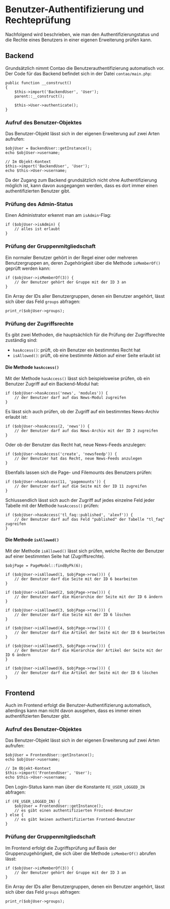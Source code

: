 # Benutzer-Authentifizierung und Rechteprüfung

Nachfolgend wird beschrieben, wie man den Authentifizierungstatus und die
Rechte eines Benutzers in einer eigenen Erweiterung prüfen kann.


## Backend

Grundsätzlich nimmt Contao die Benutzerauthentifizierung automatisch vor. Der
Code für das Backend befindet sich in der Datei `contao/main.php`:

``` {.php}
public function __construct()
{
    $this->import('BackendUser', 'User');
    parent::__construct();

    $this->User->authenticate();
}
```


### Aufruf des Benutzer-Objektes

Das Benutzer-Objekt lässt sich in der eigenen Erweiterung auf zwei Arten
aufrufen:

``` {.php}
$objUser = BackendUser::getInstance();
echo $objUser->username;

// Im Objekt-Kontext
$this->import('BackendUser', 'User');
echo $this->User->username;
```

Da der Zugang zum Backend grundsätzlich nicht ohne Authentifizierung möglich
ist, kann davon ausgegangen werden, dass es dort immer einen authentifizierten
Benutzer gibt.


### Prüfung des Admin-Status

Einen Administrator erkennt man am `isAdmin`-Flag:

``` {.php}
if ($objUser->isAdmin) {
    // alles ist erlaubt
}
```


### Prüfung der Gruppenmitgliedschaft

Ein normaler Benutzer gehört in der Regel einer oder mehreren Benutzergruppen
an, deren Zugehörigkeit über die Methode `isMemberOf()` geprüft werden kann:


``` {.php}
if ($objUser->isMemberOf(3)) {
    // der Benutzer gehört der Gruppe mit der ID 3 an
}
```

Ein Array der IDs aller Benutzergruppen, denen ein Benutzer angehört, lässt sich
über das Feld `groups` abfragen:

``` {.php}
print_r($objUser->groups);
```


### Prüfung der Zugriffsrechte

Es gibt zwei Methoden, die hauptsächlich für die Prüfung der Zugriffsrechte
zuständig sind:

 - `hasAccess()`: prüft, ob ein Benutzer ein bestimmtes Recht hat
 - `isAllowed()`: prüft, ob eine bestimmte Aktion auf einer Seite erlaubt ist


#### Die Methode `hasAccess()`

Mit der Methode `hasAccess()` lässt sich beispielsweise prüfen, ob ein Benutzer
Zugriff auf ein Backend-Modul hat:

``` {.php}
if ($objUser->hasAccess('news', 'modules')) {
    // der Benutzer darf auf das News-Modul zugreifen
}
```

Es lässt sich auch prüfen, ob der Zugriff auf ein bestimmtes News-Archiv erlaubt
ist:

``` {.php}
if ($objUser->hasAccess(2, 'news')) {
    // der Benutzer darf auf das News-Archiv mit der ID 2 zugreifen
}
```

Oder ob der Benutzer das Recht hat, neue News-Feeds anzulegen:

``` {.php}
if ($objUser->hasAccess('create', 'newsfeedp')) {
    // der Benutzer hat das Recht, neue News-Feeds anzulegen
}
```

Ebenfalls lassen sich die Page- und Filemounts des Benutzers prüfen:

``` {.php}
if ($objUser->hasAccess(11, 'pagemounts')) {
    // der Benutzer darf auf die Seite mit der ID 11 zugreifen
}
```

Schlussendlich lässt sich auch der Zugriff auf jedes einzelne Feld jeder Tabelle
mit der Methode `hasAccess()` prüfen:

``` {.php}
if ($objUser->hasAccess('tl_faq::published', 'alexf')) {
    // der Benutzer darf auf das Feld "published" der Tabelle "tl_faq" zugreifen
}
```


#### Die Methode `isAllowed()`

Mit der Methode `isAllowed()` lässt sich prüfen, welche Rechte der Benutzer auf
einer bestimmten Seite hat (Zugriffsrechte).

``` {.php}
$objPage = PageModel::findByPk(6);

if ($objUser->isAllowed(1, $objPage->row())) {
    // der Benutzer darf die Seite mit der ID 6 bearbeiten
}

if ($objUser->isAllowed(2, $objPage->row())) {
    // der Benutzer darf die Hierarchie der Seite mit der ID 6 ändern
}

if ($objUser->isAllowed(3, $objPage->row())) {
    // der Benutzer darf die Seite mit der ID 6 löschen
}

if ($objUser->isAllowed(4, $objPage->row())) {
    // der Benutzer darf die Artikel der Seite mit der ID 6 bearbeiten
}

if ($objUser->isAllowed(5, $objPage->row())) {
    // der Benutzer darf die Hierarchie der Artikel der Seite mit der ID 6 ändern
}

if ($objUser->isAllowed(6, $objPage->row())) {
    // der Benutzer darf die Artikel der Seite mit der ID 6 löschen
}
```


## Frontend

Auch im Frontend erfolgt die Benutzer-Authentifizierung automatisch, allerdings
kann man nicht davon ausgehen, dass es immer einen authentifizierten Benutzer
gibt.


### Aufruf des Benutzer-Objektes

Das Benutzer-Objekt lässt sich in der eigenen Erweiterung auf zwei Arten
aufrufen:

``` {.php}
$objUser = FrontendUser::getInstance();
echo $objUser->username;

// Im Objekt-Kontext
$this->import('FrontendUser', 'User');
echo $this->User->username;
```

Den Login-Status kann man über die Konstante `FE_USER_LOGGED_IN` abfragen:

``` {.php}
if (FE_USER_LOGGED_IN) {
    $objUser = FrontendUser::getInstance();
    // es gibt einen authentifizierten Frontend-Benutzer
} else {
    // es gibt keinen authentifizierten Frontend-Benutzer
}
```


### Prüfung der Gruppenmitgliedschaft

Im Frontend erfolgt die Zugriffsprüfung auf Basis der Gruppenzugehörigkeit, die
sich über die Methode `isMemberOf()` abrufen lässt:


``` {.php}
if ($objUser->isMemberOf(3)) {
    // der Benutzer gehört der Gruppe mit der ID 3 an
}
```

Ein Array der IDs aller Benutzergruppen, denen ein Benutzer angehört, lässt sich
über das Feld `groups` abfragen:

``` {.php}
print_r($objUser->groups);
```
